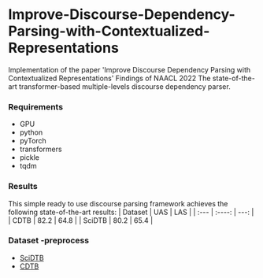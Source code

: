 # Improve-Discourse-Dependency-Parsing-with-Contextualized-Representations
Implementation of the paper 'Improve Discourse Dependency Parsing with Contextualized Representations'
Findings of NAACL 2022
The state-of-the-art transformer-based multiple-levels discourse dependency parser.

### Requirements
* GPU
* python
* pyTorch
* transformers
* pickle
* tqdm

### Results
This simple ready to use discourse parsing framework achieves the following state-of-the-art results:
| Dataset     | UAS         | LAS     |
| :---        |    :----:   |          ---: |
| CDTB        |    82.2     | 64.8   |
| SciDTB      |  80.2       |   65.4   |

### Dataset -preprocess
* [SciDTB](https://github.com/PKU-TANGENT/SciDTB/tree/master/dataset)
* [CDTB](https://arxiv.org/abs/2101.00167)
